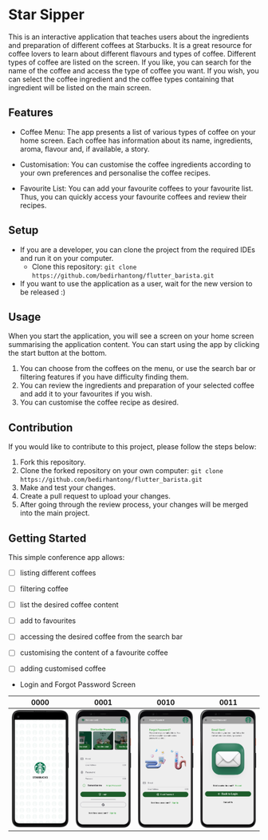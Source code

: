 # Star Sipper

This is an interactive application that teaches users about the ingredients and preparation of different coffees at Starbucks. It is a great resource for coffee lovers to learn about different flavours and types of coffee. Different types of coffee are listed on the screen. If you like, you can search for the name of the coffee and access the type of coffee you want. If you wish, you can select the coffee ingredient and the coffee types containing that ingredient will be listed on the main screen.

## Features

- Coffee Menu: The app presents a list of various types of coffee on your home screen. Each coffee has information about its name, ingredients, aroma, flavour and, if available, a story.

- Customisation: You can customise the coffee ingredients according to your own preferences and personalise the coffee recipes.

- Favourite List: You can add your favourite coffees to your favourite list. Thus, you can quickly access your favourite coffees and review their recipes.

## Setup
- If you are a developer, you can clone the project from the required IDEs and run it on your computer.
  - Clone this repository: `git clone https://github.com/bedirhantong/flutter_barista.git`
- If you want to use the application as a user, wait for the new version to be released :)

## Usage

When you start the application, you will see a screen on your home screen summarising the application content. You can start using the app by clicking the start button at the bottom.

1. You can choose from the coffees on the menu, or use the search bar or filtering features if you have difficulty finding them.
2. You can review the ingredients and preparation of your selected coffee and add it to your favourites if you wish.
3. You can customise the coffee recipe as desired.

## Contribution

If you would like to contribute to this project, please follow the steps below:

1. Fork this repository.
2. Clone the forked repository on your own computer: `git clone https://github.com/bedirhantong/flutter_barista.git`
3. Make and test your changes.
4. Create a pull request to upload your changes.
5. After going through the review process, your changes will be merged into the main project.



## Getting Started

This simple conference app allows:

- [ ] listing different coffees
- [ ] filtering coffee
- [ ] list the desired coffee content
- [ ] add to favourites
- [ ] accessing the desired coffee from the search bar
- [ ] customising the content of a favourite coffee
- [ ] adding customised coffee


- Login and Forgot Password Screen

|                  0000                   |                  0001                   |                  0010                   |                      0011                      |
|:----------------------------------------:|:-----------------------------------------:|:----------------------------------------:|:-------------------------------------------------:|
| ![](assets/images/screenshots/splash.png) | ![](assets/images/screenshots/login.png) | ![](assets/images/screenshots/forgot_password.png) | ![](assets/images/screenshots/reset_password.png) |

